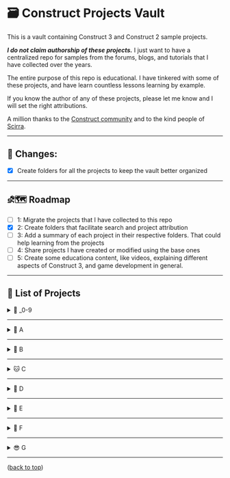 <a id="readme-top"></a>

# 🗃️ Construct Projects Vault

This is a vault containing Construct 3 and Construct 2 sample projects.

***I do not claim authorship of these projects.***  I just want to have a centralized repo for  samples from the forums, blogs, and tutorials that I have collected over the years.

The entire purpose of this repo is educational. I have tinkered with some of these projects, and have learn countless lessons learning by example.

If you know the author of any of these projects, please let me know and I will set the right attributions.

A million thanks to the [Construct community](https://www.construct.net/en/forum) and to the kind people of [Scirra](https://www.construct.net/en).

***

## 🔀 Changes:
- [x] Create folders for all the projects to keep the vault better organized

***

## ⛐🗺️ Roadmap

- [ ] 1: Migrate the projects that I have collected to this repo
- [x] 2: Create folders that facilitate search and project attribution
- [ ] 3: Add a summary of each project in their respective folders. That could help learning from the projects
- [ ] 4: Share projects I have created or modified using the base ones
- [ ] 5: Create some educationa content, like videos, explaining different aspects of Construct 3, and game development in general.

***

## 📝 List of Projects

<details>
<summary> 🔢 _0-9</summary>

- _Generate-Level-Map-Loop.c3p
- _Grenade-top-view-r379.c3p
- _Laser-Gun-r3682.c3p
- _Move-2-player-Rope-r4162.c3p
- _Rotate-Object-r3682.c3p
- _Spawn-Tower-Final.c3p
- _Warp-Hero-RPG-Sample.c3p
- _Weapon-Orbit-r397.c3p
- 2d3dcam (3).c3p
- 2d3dcam_Test (1).c3p
- 2d3dcam_Test.c3p
- 3D Shooter with mouse.c3p
- 3D Shooter without mouse.c3p
- 3d_box_and_wedge_collsion_response (1).c3p
- 3d_box_and_wedge_collsion_response.c3p
- 3d_card_flip.c3p
- 3dobjectwalking.c3p
- 8Direction_Gamepad.c3p
- 1999Carolina_SF.c3p

<p align="right">(<a href="#readme-top">back to top</a>)</p>
</details>

***

<details>
<summary>🍎 A</summary>

- arch_3dmesh.c3p
- arrayVariables.c3p
- ASCII_Art.c3p
- audio-worklets.c3p
- AutoFill_collisionMap.c3p

<p align="right">(<a href="#readme-top">back to top</a>)</p>
</details>

***

<details>
<summary>🏀 B</summary>

- Battle ship.c3p
- BendSprite.c3p
- bezier.c3p
- biters (1).c3p
- biters.c3p
- BitmapToTilemap.c3p
- BlockPuzzle2.c3p
- BitmapToTilemap v02.c3p
- boulderDash2.c3p
- BOX_switch_position.c3p

<p align="right">(<a href="#readme-top">back to top</a>)</p>
</details>

***

<details>
<summary>🐱 C</summary>

- Canvas_FloodFill.c3p
- Car lanes.c3p
- cardflip.c3p
- CardGame2PlayersC3.c3p
- carrace.c3p
- ceilingSlopes.c3p
- CentralRandomIsland.c3p
- chain_stiffness.c3p
- ChainLightning.c3p
- Color.c3p
- ColorOverlay2.c3p
- ColorPickerTextbox.c3p
- ContainersAndFamilies.c3p
- Copy of Dino Turret.c3p
- cube_roll.c3p
- CurvedWires.c3p
- CutImage_JigsawPuzzle.c3p
- cycle_through_family.c3p

<p align="right">(<a href="#readme-top">back to top</a>)</p>
</details>

***

<details>
<summary>🐶 D</summary>

- dead worlds without the chatgpt stuff.c3p
- dead worlds.c3p
- DISCO VOLADOR.c3p
- DrawPathAndMoveAlongIt (1).c3p
- DrawPathAndMoveAlongIt.c3p
- DungeonWallMarkers-Map Flooding.c3p

<p align="right">(<a href="#readme-top">back to top</a>)</p>
</details>

***

<details>
<summary>🐘 E</summary>

- Easy_EnemyChase_Example (1).c3p
- Easy_EnemyChase_Example.c3p
- ExpandingImageTrick.c3p
- external_lib_issue (1).c3p
- external_lib_issue.c3p

<p align="right">(<a href="#readme-top">back to top</a>)</p>
</details>

***

<details>
<summary>🌸 F</summary>

- family_order_byType.c3p
- fast-radial-progress-bar-demo.c3p
- FillTheBlankWord-Fill in the blank.c3p
- find_room_name.c3p
- fish_maybe.c3p
- flock_02.c3p
- flock.c3p
- floor_mirror.c3p
- Fog of War (RTS game).c3p
- FollowSnake.c3p
- FPS_Controller_Episode1_Example.c3p
- FramingEffectsAndZoom.c3p
- frontline_w_effects.c3p

<p align="right">(<a href="#readme-top">back to top</a>)</p>
</details>

***

<details>
<summary>😎 G</summary>

- Gearbox (1).c3p
- Gearbox.c3p
- grab the stick.c3p

<p align="right">(<a href="#readme-top">back to top</a>)</p>
</details>

***

<!--
<details>
<summary>🏠 H</summary>

<p align="right">(<a href="#readme-top">back to top</a>)</p>
</details>

***

<details>
<summary>🍦 I</summary>

<p align="right">(<a href="#readme-top">back to top</a>)</p>
</details>

***

<details>
<summary>🐆 J</summary>

<p align="right">(<a href="#readme-top">back to top</a>)</p>
</details>

***

<details>
<summary>🪁 K</summary>

<p align="right">(<a href="#readme-top">back to top</a>)</p>
</details>

***

<details>
<summary>🦁 L</summary>

<p align="right">(<a href="#readme-top">back to top</a>)</p>
</details>

***

<details>
<summary>🐒 M</summary>

<p align="right">(<a href="#readme-top">back to top</a>)</p>
</details>

***

<details>
<summary>🪺 N</summary>

<p align="right">(<a href="#readme-top">back to top</a>)</p>
</details>

***

<details>
<summary>🍊 O</summary>

<p align="right">(<a href="#readme-top">back to top</a>)</p>
</details>

***

<details>
<summary>🐷 P</summary>

<p align="right">(<a href="#readme-top">back to top</a>)</p>
</details>

***

<details>
<summary>👸🏻 Q</summary>

<p align="right">(<a href="#readme-top">back to top</a>)</p>
</details>

***

<details>
<summary>🤖 R</summary>

<p align="right">(<a href="#readme-top">back to top</a>)</p>
</details>

***

<details>
<summary>☀️ S</summary>

<p align="right">(<a href="#readme-top">back to top</a>)</p>
</details>

***

<details>
<summary>🌳 T</summary>

<p align="right">(<a href="#readme-top">back to top</a>)</p>
</details>

***

<details>
<summary>☂️ U</summary>

<p align="right">(<a href="#readme-top">back to top</a>)</p>
</details>

***

<details>
<summary>🎻 V</summary>

<p align="right">(<a href="#readme-top">back to top</a>)</p>
</details>

***

<details>
<summary>⏱️ W</summary>

<p align="right">(<a href="#readme-top">back to top</a>)</p>
</details>

***

<details>
<summary>🩻 X</summary>

<p align="right">(<a href="#readme-top">back to top</a>)</p>
</details>

***

<details>
<summary>🧶 Y</summary>

<p align="right">(<a href="#readme-top">back to top</a>)</p>
</details>

***

<details>
<summary>🦓 Z</summary>

<p align="right">(<a href="#readme-top">back to top</a>)</p>
</details>

***
-->

<p align="left">(<a href="#readme-top">back to top</a>)</p>
